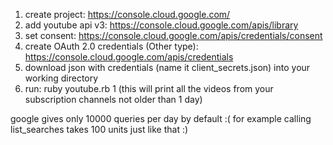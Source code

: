 1. create project: https://console.cloud.google.com/
2. add youtube api v3: https://console.cloud.google.com/apis/library
3. set consent: https://console.cloud.google.com/apis/credentials/consent
4. create OAuth 2.0 credentials (Other type): https://console.cloud.google.com/apis/credentials
5. download json with credentials (name it client_secrets.json) into your working directory
6. run: ruby youtube.rb 1 (this will print all the videos from your subscription channels not older than 1 day)

google gives only 10000 queries per day by default :( for example calling list_searches takes 100 units just like that :)
